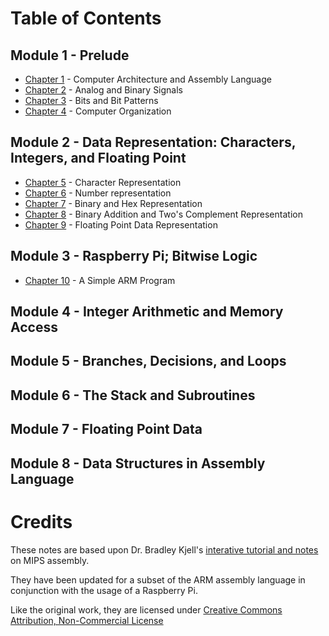 # Table of Contents

## Module 1 - Prelude
* [Chapter 1](./assembly/as-chap01.md) - Computer Architecture and Assembly Language
* [Chapter 2](./assembly/as-chap02.md) - Analog and Binary Signals
* [Chapter 3](./assembly/as-chap03.md) - Bits and Bit Patterns
* [Chapter 4](./assembly/as-chap04.md) - Computer Organization
## Module 2 -  Data Representation: Characters, Integers, and Floating Point
* [Chapter 5](./assembly/as-chap05.md) - Character Representation
* [Chapter 6](./assembly/as-chap06.md) - Number representation
* [Chapter 7](./assembly/as-chap07.md) - Binary and Hex Representation
* [Chapter 8](./assembly/as-chap08.md) - Binary Addition and Two's Complement Representation
* [Chapter 9](./assembly/as-chap09-floating_point_rep.md) - Floating Point Data Representation
## Module 3 - Raspberry Pi; Bitwise Logic
* [Chapter 10](./assembly/as-chap10.md) - A Simple ARM Program
## Module 4 - Integer Arithmetic and Memory Access
## Module 5 - Branches, Decisions, and Loops
## Module 6 - The Stack and Subroutines
## Module 7 - Floating Point Data
## Module 8 - Data Structures in Assembly Language


# Credits

These notes are based upon Dr. Bradley Kjell's [interative tutorial and notes](https://chortle.ccsu.edu/AssemblyTutorial/index.html) on MIPS assembly.

They have been updated for a subset of the ARM assembly language in conjunction with the usage of a Raspberry Pi.

Like the original work, they are licensed under [Creative Commons Attribution, Non-Commercial License](https://creativecommons.org/licenses/by-nc/4.0/)
